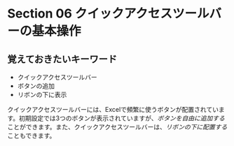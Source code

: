 # Section 06 クイックアクセスツールバーの基本操作

## 覚えておきたいキーワード
- クイックアクセスツールバー
- ボタンの追加
- リボンの下に表示

クイックアクセスツールバーには、Excelで頻繁に使うボタンが配置されています。初期設定では3つのボタンが表示されていますが、<em>ボタンを自由に追加する</em>ことができます。また、クイックアクセスツールバーは、<em>リボンの下に配置する</em>こともできます。
